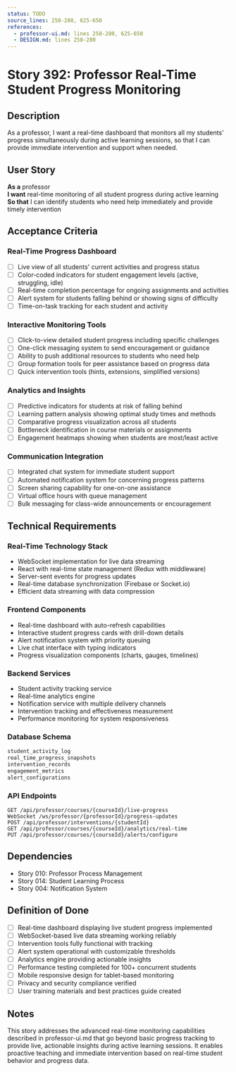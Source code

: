 ```yaml
---
status: TODO
source_lines: 258-280, 625-650
references:
  - professor-ui.md: lines 258-280, 625-650
  - DESIGN.md: lines 258-280
---
```


# Story 392: Professor Real-Time Student Progress Monitoring

## Description

As a professor, I want a real-time dashboard that monitors all my students' progress simultaneously during active learning sessions, so that I can provide immediate intervention and support when needed.

## User Story

**As a** professor  
**I want** real-time monitoring of all student progress during active learning  
**So that** I can identify students who need help immediately and provide timely intervention

## Acceptance Criteria

### Real-Time Progress Dashboard
- [ ] Live view of all students' current activities and progress status
- [ ] Color-coded indicators for student engagement levels (active, struggling, idle)
- [ ] Real-time completion percentage for ongoing assignments and activities
- [ ] Alert system for students falling behind or showing signs of difficulty
- [ ] Time-on-task tracking for each student and activity

### Interactive Monitoring Tools
- [ ] Click-to-view detailed student progress including specific challenges
- [ ] One-click messaging system to send encouragement or guidance
- [ ] Ability to push additional resources to students who need help
- [ ] Group formation tools for peer assistance based on progress data
- [ ] Quick intervention tools (hints, extensions, simplified versions)

### Analytics and Insights
- [ ] Predictive indicators for students at risk of falling behind
- [ ] Learning pattern analysis showing optimal study times and methods
- [ ] Comparative progress visualization across all students
- [ ] Bottleneck identification in course materials or assignments
- [ ] Engagement heatmaps showing when students are most/least active

### Communication Integration
- [ ] Integrated chat system for immediate student support
- [ ] Automated notification system for concerning progress patterns
- [ ] Screen sharing capability for one-on-one assistance
- [ ] Virtual office hours with queue management
- [ ] Bulk messaging for class-wide announcements or encouragement

## Technical Requirements

### Real-Time Technology Stack
- WebSocket implementation for live data streaming
- React with real-time state management (Redux with middleware)
- Server-sent events for progress updates
- Real-time database synchronization (Firebase or Socket.io)
- Efficient data streaming with data compression

### Frontend Components
- Real-time dashboard with auto-refresh capabilities
- Interactive student progress cards with drill-down details
- Alert notification system with priority queuing
- Live chat interface with typing indicators
- Progress visualization components (charts, gauges, timelines)

### Backend Services
- Student activity tracking service
- Real-time analytics engine
- Notification service with multiple delivery channels
- Intervention tracking and effectiveness measurement
- Performance monitoring for system responsiveness

### Database Schema
```sql
student_activity_log
real_time_progress_snapshots
intervention_records
engagement_metrics
alert_configurations
```

### API Endpoints
```
GET /api/professor/courses/{courseId}/live-progress
WebSocket /ws/professor/{professorId}/progress-updates
POST /api/professor/interventions/{studentId}
GET /api/professor/courses/{courseId}/analytics/real-time
PUT /api/professor/courses/{courseId}/alerts/configure
```

## Dependencies
- Story 010: Professor Process Management
- Story 014: Student Learning Process
- Story 004: Notification System

## Definition of Done
- [ ] Real-time dashboard displaying live student progress implemented
- [ ] WebSocket-based live data streaming working reliably
- [ ] Intervention tools fully functional with tracking
- [ ] Alert system operational with customizable thresholds
- [ ] Analytics engine providing actionable insights
- [ ] Performance testing completed for 100+ concurrent students
- [ ] Mobile responsive design for tablet-based monitoring
- [ ] Privacy and security compliance verified
- [ ] User training materials and best practices guide created

## Notes
This story addresses the advanced real-time monitoring capabilities described in professor-ui.md that go beyond basic progress tracking to provide live, actionable insights during active learning sessions. It enables proactive teaching and immediate intervention based on real-time student behavior and progress data.